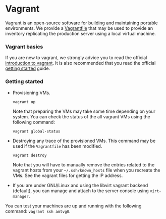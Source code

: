 # Vagrant

[Vagrant][] is an open-source software for building and maintaining portable
environments.
We provide a [Vagrantfile][] that may be used to provide an inventory
replicating the production server using a local virtual machine.

[Vagrant]: https://www.vagrantup.com/
[Vagrantfile]: https://www.vagrantup.com/docs/vagrantfile/

### Vagrant basics

If you are new to vagrant, we strongly advice you to read the official
[introduction to vagrant][vagrant-intro].
It is also recommended that you read the official [getting started][vagrant-gs]
guide.

[vagrant-intro]: https://www.vagrantup.com/intro/index.html
[vagrant-gs]: https://www.vagrantup.com/intro/getting-started/index.html

### Getting started

- Provisioning VMs.
  ```
  vagrant up
  ```
  Note that preparing the VMs may take some time depending on your system.
  You can check the status of the all vagrant VMs using the following command:
  ```
  vagrant global-status
  ```

- Destroying any trace of the provisioned VMs. This command may be used if the
  `Vagrantfile` has been modified.
  ```
  vagrant destroy
  ```
  Note that you will have to manually remove the entries related to the vagrant
  hosts from your `~/.ssh/known_hosts` file when you recreate the VMs.
  See the vagrant files for getting the IP address.

- If you are under GNU/Linux and using the libvirt vagrant backend (default),
  you can manage and attach to the server console using `virt-manager`.

You can test your machines are up and running with the following command:
`vagrant ssh amtvg0`.
